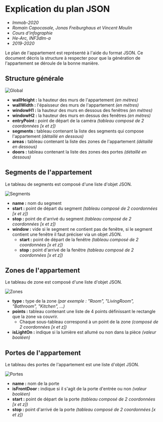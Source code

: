 # Explication du plan JSON
* *Immob-2020*
* *Romain Capocasale, Jonas Freiburghaus et Vincent Moulin*
* *Cours d'infographie*
* *He-Arc, INF3dlm-a*
* *2019-2020*

Le plan de l'appartement est représenté à l'aide du format JSON. Ce document décris la structure à respecter pour que la génération de l'appartement se déroule de la bonne manière. 

## Structure générale
![Global](Global.png)

* **wallHeight :** la hauteur des murs de l'appartement *(en métres)*
* **wallWidth :** l'épaisseur des murs de l'appartement *(en métres)*
* **windowH1 :** la hauteur des murs en dessous des fenêtres *(en métres)*
* **windowH2 :** la hauteur des murs en dessus des fenêtres *(en métres)*
* **entryPoint :** point de départ de la caméra *(tableau composé de 2 coordonnées [x et z])*
* **segments :** tableau contenant la liste des segments qui compose l'appartement *(détaillé en dessous)*
* **areas :** tableau contenant la liste des zones de l'appartement *(détaillé en dessous)*
* **doors :** tableau contenant la liste des zones des portes *(détaillé en dessous)*

## Segments de l'appartement
Le tableau de segments est composé d'une liste d'objet JSON.

![Segments](Segments.png)

* **name :** nom du segment
* **start :** point de départ du segment *(tableau composé de 2 coordonnées [x et z])*
* **stop :** point de d'arrivé du segment *(tableau composé de 2 coordonnées [x et z])*
* **window :** vide si le segment ne contient pas de fenêtre, si le segment contient une fenêtre il faut préciser via un objet JSON.
  * **start :** point de départ de la fenêtre *(tableau composé de 2 coordonnées [x et z])*
  * **stop :** point d'arrivé de la fenêtre *(tableau composé de 2 coordonnées [x et z])*

## Zones de l'appartement
Le tableau de zone est composé d'une liste d'objet JSON.

![Zones](Zones.png)

* **type :** type de la zone *(par exemple : "Room", "LivingRoom", "Bathroom", "Kitchen", ...)*
* **points :** tableau contenant une liste de 4 points définissant le rectangle que la zone va couvrir.
  * Chaque sous-tableau correspond à un point de la zone *(composé de 2 coordonnées [x et z])*
* **isLightOn :** indique si la lumière est allumé ou non dans la pièce *(valeur booléen)*

## Portes de l'appartement
Le tableau des portes de l'appartement est une liste d'objet JSON.

![Portes](Portes.PNG)

* **name :** nom de la porte
* **isFrontDoor :** indique si il s'agit de la porte d'entrée ou non *(valeur booléen)*
* **start :** point de départ de la porte *(tableau composé de 2 coordonnées [x et z])*
* **stop :** point d'arrivé de la porte *(tableau composé de 2 coordonnées [x et z])*
